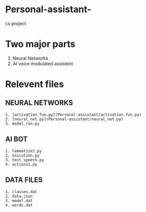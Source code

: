# Personal-assistant-
cs project

# Two major parts
1. Neural Networks
2. AI voice modulated assistent 

# Relevent files 
  ## NEURAL NETWORKS
    1. [activation_fun.py](Personal-assistant/activation_fun.py)
    2. [neural_net.py](Personal-assistant/neural_net.py)
    3. model_run.py
    
  ## AI BOT
    1. lemmatize1.py
    2. exicution.py
    3. text_speech.py
    4. actions1.py
  ## DATA FILES
    1. classes.dat
    2. data.json
    3. model.dat
    4. words.dat
    
    
